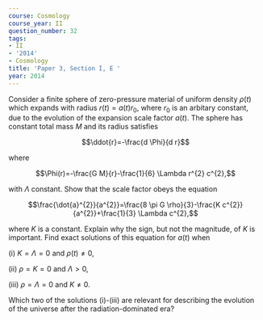 ```yaml
---
course: Cosmology
course_year: II
question_number: 32
tags:
- II
- '2014'
- Cosmology
title: 'Paper 3, Section I, E '
year: 2014
---
```




Consider a finite sphere of zero-pressure material of uniform density $\rho(t)$ which expands with radius $r(t)=a(t) r_{0}$, where $r_{0}$ is an arbitary constant, due to the evolution of the expansion scale factor $a(t)$. The sphere has constant total mass $M$ and its radius satisfies

$$\ddot{r}=-\frac{d \Phi}{d r}$$

where

$$\Phi(r)=-\frac{G M}{r}-\frac{1}{6} \Lambda r^{2} c^{2},$$

with $\Lambda$ constant. Show that the scale factor obeys the equation

$$\frac{\dot{a}^{2}}{a^{2}}=\frac{8 \pi G \rho}{3}-\frac{K c^{2}}{a^{2}}+\frac{1}{3} \Lambda c^{2},$$

where $K$ is a constant. Explain why the sign, but not the magnitude, of $K$ is important. Find exact solutions of this equation for $a(t)$ when

(i) $K=\Lambda=0$ and $\rho(t) \neq 0$,

(ii) $\rho=K=0$ and $\Lambda>0$,

(iii) $\rho=\Lambda=0$ and $K \neq 0$.

Which two of the solutions (i)-(iii) are relevant for describing the evolution of the universe after the radiation-dominated era?